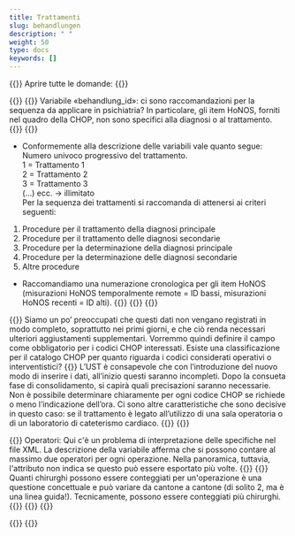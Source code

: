 ```yaml
---
title: Trattamenti
slug: behandlungen
description: " "
weight: 50
type: docs
keywords: []
---
```


{{<faqBlock>}}
Aprire tutte le domande: {{<collapsibleGroupCommand groupId="behandlungen">}}

{{<numberedList>}}
{{<listItem>}}
Variabile «behandlung_id»: ci sono raccomandazioni per la sequenza da applicare in psichiatria? In particolare, gli item HoNOS, forniti nel quadro della CHOP, non sono specifici alla diagnosi o al trattamento.
{{<collapsibleBlock groupId="behandlungen">}}
{{<markdown>}}
- Conformemente alla descrizione delle variabili vale quanto segue:       
Numero univoco progressivo del trattamento.         
1 = Trattamento 1       
2 = Trattamento 2       
3 = Trattamento 3       
(…) ecc. -> illimitato      
Per la sequenza dei trattamenti si raccomanda di attenersi ai criteri seguenti:
1. Procedure per il trattamento della diagnosi principale 
2. Procedure per il trattamento delle diagnosi secondarie 
3. Procedure per la determinazione della diagnosi principale 
4. Procedure per la determinazione delle diagnosi secondarie 
5. Altre procedure 

- Raccomandiamo una numerazione cronologica per gli item HoNOS (misurazioni HoNOS temporalmente remote = ID bassi, misurazioni HoNOS recenti = ID alti).
{{</markdown>}}
{{</collapsibleBlock>}}
{{</listItem>}}

{{<listItem>}}
Siamo un po’ preoccupati che questi dati non vengano registrati in modo completo, soprattutto nei primi giorni, e che ciò renda necessari ulteriori aggiustamenti supplementari. Vorremmo quindi definire il campo come obbligatorio per i codici CHOP interessati. Esiste una classificazione per il catalogo CHOP per quanto riguarda i codici considerati operativi o interventistici?
{{<collapsibleBlock groupId="behandlungen">}}
L’UST è consapevole che con l’introduzione del nuovo modo di inserire i dati, all’inizio questi saranno incompleti. Dopo la consueta fase di consolidamento, si capirà quali precisazioni saranno necessarie. Non è possibile determinare chiaramente per ogni codice CHOP se richiede o meno l’indicazione dell’ora. Ci sono altre caratteristiche che sono decisive in questo caso: se il trattamento è legato all’utilizzo di una sala operatoria o di un laboratorio di cateterismo cardiaco.
{{</collapsibleBlock>}}
{{</listItem>}}

{{<listItem>}}
Operatori: Qui c'è un problema di interpretazione delle specifiche nel file XML. La descrizione della variabile afferma che si possono contare al massimo due operatori per ogni operazione. Nella panoramica, tuttavia, l'attributo non indica se questo può essere esportato più volte.
{{<insertImage image="Image1.jpg" class="edge max-w-90">}}
{{<collapsibleBlock groupId="behandlungen">}}
Quanti chirurghi possono essere conteggiati per un'operazione è una questione concettuale e può variare da cantone a cantone (di solito 2, ma è una linea guida!). Tecnicamente, possono essere conteggiati più chirurghi.
{{<insertImage image="Image2.png" class="edge max-w-90">}}
{{</collapsibleBlock>}}
{{</listItem>}}

{{</numberedList>}}
{{</faqBlock>}}